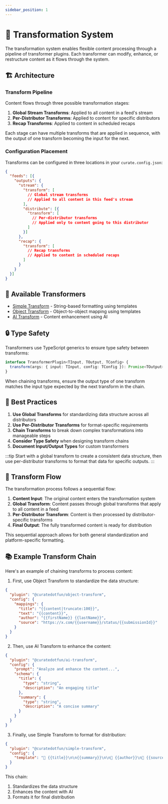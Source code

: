 ```yaml
---
sidebar_position: 1
---
```


# 🔄 Transformation System

The transformation system enables flexible content processing through a pipeline of transformer plugins. Each transformer can modify, enhance, or restructure content as it flows through the system.

## 🏗️ Architecture

### Transform Pipeline

Content flows through three possible transformation stages:

1. **Global Stream Transforms**: Applied to all content in a feed's stream
2. **Per-Distributor Transforms**: Applied to content for specific distributors
3. **Recap Transforms**: Applied to content in scheduled recaps

Each stage can have multiple transforms that are applied in sequence, with the output of one transform becoming the input for the next.

### Configuration Placement

Transforms can be configured in three locations in your `curate.config.json`:

```json
{
  "feeds": [{
    "outputs": {
      "stream": {
        "transform": [
          // Global stream transforms
          // Applied to all content in this feed's stream
        ],
        "distribute": [{
          "transform": [
            // Per-distributor transforms
            // Applied only to content going to this distributor
          ]
        }]
      },
      "recap": {
        "transform": [
          // Recap transforms
          // Applied to content in scheduled recaps
        ]
      }
    }
  }]
}
```

## 🔌 Available Transformers

- [Simple Transform](./simple-transform.md) - String-based formatting using templates
- [Object Transform](./object-transform.md) - Object-to-object mapping using templates
- [AI Transform](./ai-transform.md) - Content enhancement using AI

## 🔒 Type Safety

Transformers use TypeScript generics to ensure type safety between transforms:

```typescript
interface TransformerPlugin<TInput, TOutput, TConfig> {
  transform(args: { input: TInput, config: TConfig }): Promise<TOutput>;
}
```

When chaining transforms, ensure the output type of one transform matches the input type expected by the next transform in the chain.

## 🚀 Best Practices

1. **Use Global Transforms** for standardizing data structure across all distributors
2. **Use Per-Distributor Transforms** for format-specific requirements
3. **Chain Transforms** to break down complex transformations into manageable steps
4. **Consider Type Safety** when designing transform chains
5. **Document Input/Output Types** for custom transformers

:::tip
Start with a global transform to create a consistent data structure, then use per-distributor transforms to format that data for specific outputs.
:::

## 🔄 Transform Flow

The transformation process follows a sequential flow:

1. **Content Input**: The original content enters the transformation system
2. **Global Transform**: Content passes through global transforms that apply to all content in a feed
3. **Per-Distributor Transform**: Content is then processed by distributor-specific transforms
4. **Final Output**: The fully transformed content is ready for distribution

This sequential approach allows for both general standardization and platform-specific formatting.

## 📚 Example Transform Chain

Here's an example of chaining transforms to process content:

1. First, use Object Transform to standardize the data structure:

```json
{
  "plugin": "@curatedotfun/object-transform",
  "config": {
    "mappings": {
      "title": "{{content|truncate:100}}",
      "text": "{{content}}",
      "author": "{{firstName}} {{lastName}}",
      "source": "https://x.com/{{username}}/status/{{submissionId}}"
    }
  }
}
```

2. Then, use AI Transform to enhance the content:

```json
{
  "plugin": "@curatedotfun/ai-transform",
  "config": {
    "prompt": "Analyze and enhance the content...",
    "schema": {
      "title": {
        "type": "string",
        "description": "An engaging title"
      },
      "summary": {
        "type": "string",
        "description": "A concise summary"
      }
    }
  }
}
```

3. Finally, use Simple Transform to format for distribution:

```json
{
  "plugin": "@curatedotfun/simple-transform",
  "config": {
    "template": "📢 {{title}}\n\n{{summary}}\n\n👤 {{author}}\n🔗 {{source}}"
  }
}
```

This chain:

1. Standardizes the data structure
2. Enhances the content with AI
3. Formats it for final distribution
